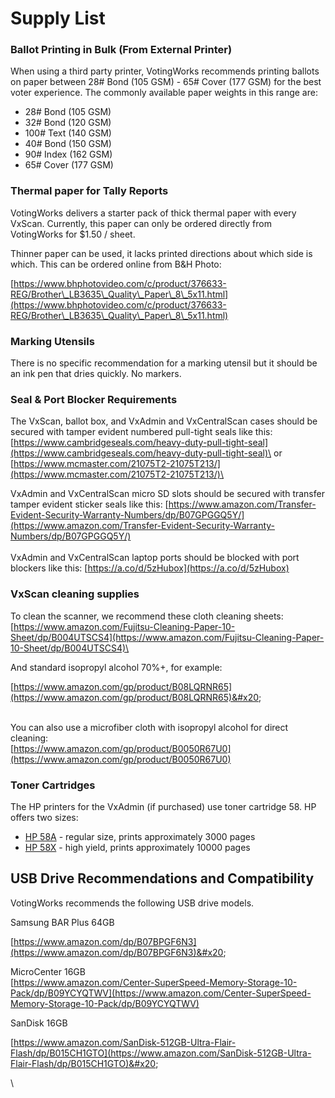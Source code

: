 # Supply List

### Ballot Printing in Bulk (From External Printer)&#x20;

When using a third party printer, VotingWorks recommends printing ballots on paper between 28# Bond (105 GSM) - 65# Cover (177 GSM) for the best voter experience. The commonly available paper weights in this range are:&#x20;

* 28# Bond (105 GSM)
* 32# Bond (120 GSM)
* 100# Text (140 GSM)&#x20;
* 40# Bond (150 GSM)&#x20;
* 90# Index (162 GSM)
* 65# Cover (177 GSM)&#x20;

### Thermal paper for Tally Reports

VotingWorks delivers a starter pack of thick thermal paper with every VxScan. Currently, this paper can only be ordered directly from VotingWorks for $1.50 / sheet.

Thinner paper can be used, it lacks printed directions about which side is which. This can be ordered online from B\&H Photo:

[https://www.bhphotovideo.com/c/product/376633-REG/Brother\_LB3635\_Quality\_Paper\_8\_5x11.html](https://www.bhphotovideo.com/c/product/376633-REG/Brother\_LB3635\_Quality\_Paper\_8\_5x11.html)

### Marking Utensils

There is no specific recommendation for a marking utensil but it should be an ink pen that dries quickly. No markers.

### Seal & Port Blocker Requirements

The VxScan, ballot box, and VxAdmin and VxCentralScan cases should be secured with tamper evident numbered pull-tight seals like this: [https://www.cambridgeseals.com/heavy-duty-pull-tight-seal](https://www.cambridgeseals.com/heavy-duty-pull-tight-seal)\
or\
[https://www.mcmaster.com/21075T2-21075T213/](https://www.mcmaster.com/21075T2-21075T213/)\


VxAdmin and VxCentralScan micro SD slots should be secured with transfer tamper evident sticker seals like this: [https://www.amazon.com/Transfer-Evident-Security-Warranty-Numbers/dp/B07GPGGQ5Y/](https://www.amazon.com/Transfer-Evident-Security-Warranty-Numbers/dp/B07GPGGQ5Y/) \
\
VxAdmin and VxCentralScan laptop ports should be blocked with port blockers like this: [https://a.co/d/5zHubox](https://a.co/d/5zHubox)



### VxScan cleaning supplies

To clean the scanner, we recommend these cloth cleaning sheets:\
[https://www.amazon.com/Fujitsu-Cleaning-Paper-10-Sheet/dp/B004UTSCS4](https://www.amazon.com/Fujitsu-Cleaning-Paper-10-Sheet/dp/B004UTSCS4)\


And standard isopropyl alcohol 70%+, for example:

[https://www.amazon.com/gp/product/B08LQRNR65](https://www.amazon.com/gp/product/B08LQRNR65)&#x20;

\
You can also use a microfiber cloth with isopropyl alcohol for direct cleaning:\
[https://www.amazon.com/gp/product/B0050R67U0](https://www.amazon.com/gp/product/B0050R67U0)

### Toner Cartridges

The HP printers for the VxAdmin (if purchased) use toner cartridge 58. HP offers two sizes:

* [HP 58A](https://www.hp.com/us-en/shop/pdp/hp-58a-black-original-laserjet-toner-cartridge) - regular size, prints approximately 3000 pages
* [HP 58X](https://www.hp.com/us-en/shop/pdp/hp-58x-high-yield-black-original-laserjet-toner-cartridge) - high yield, prints approximately 10000 pages

## USB Drive Recommendations and Compatibility

VotingWorks recommends the following USB drive models.

Samsung BAR Plus 64GB

[https://www.amazon.com/dp/B07BPGF6N3](https://www.amazon.com/dp/B07BPGF6N3)&#x20;

MicroCenter 16GB\
[https://www.amazon.com/Center-SuperSpeed-Memory-Storage-10-Pack/dp/B09YCYQTWV](https://www.amazon.com/Center-SuperSpeed-Memory-Storage-10-Pack/dp/B09YCYQTWV)

SanDisk 16GB

[https://www.amazon.com/SanDisk-512GB-Ultra-Flair-Flash/dp/B015CH1GTO](https://www.amazon.com/SanDisk-512GB-Ultra-Flair-Flash/dp/B015CH1GTO)&#x20;

\


